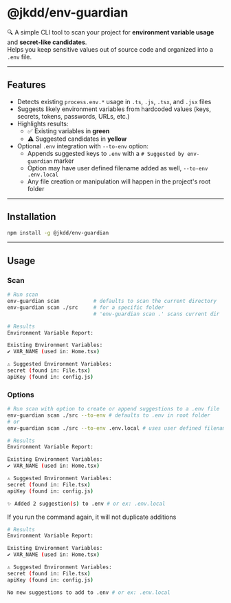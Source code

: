 # @jkdd/env-guardian

🔍 A simple CLI tool to scan your project for **environment variable usage** and **secret-like candidates**.  
Helps you keep sensitive values out of source code and organized into a `.env` file.

---

## Features

- Detects existing `process.env.*` usage in `.ts`, `.js`, `.tsx`, and `.jsx` files  
- Suggests likely environment variables from hardcoded values (keys, secrets, tokens, passwords, URLs, etc.)  
- Highlights results:
  - ✅ Existing variables in **green**
  - ⚠ Suggested candidates in **yellow**
- Optional `.env` integration with `--to-env` option:
  - Appends suggested keys to `.env` with a `# Suggested by env-guardian` marker
  - Option may have user defined filename added as well, `--to-env .env.local`
  - Any file creation or manipulation will happen in the project's root folder

---

## Installation

```bash
npm install -g @jkdd/env-guardian
```

---

## Usage
### Scan

```bash
# Run scan
env-guardian scan           # defaults to scan the current directory
env-guardian scan ./src     # for a specific folder
                            # 'env-guardian scan .' scans current dir

# Results
Environment Variable Report:

Existing Environment Variables:
✔ VAR_NAME (used in: Home.tsx)

⚠ Suggested Environment Variables:
secret (found in: File.tsx)
apiKey (found in: config.js)
```

### Options

```bash
# Run scan with option to create or append suggestions to a .env file
env-guardian scan ./src --to-env # defaults to .env in root folder
# or
env-guardian scan ./src --to-env .env.local # uses user defined filename in root folder

# Results
Environment Variable Report:

Existing Environment Variables:
✔ VAR_NAME (used in: Home.tsx)

⚠ Suggested Environment Variables:
secret (found in: File.tsx)
apiKey (found in: config.js)

✨ Added 2 suggestion(s) to .env # or ex: .env.local
```

If you run the command again, it will not duplicate additions

```bash
# Results
Environment Variable Report:

Existing Environment Variables:
✔ VAR_NAME (used in: Home.tsx)

⚠ Suggested Environment Variables:
secret (found in: File.tsx)
apiKey (found in: config.js)

No new suggestions to add to .env # or ex: .env.local
```
